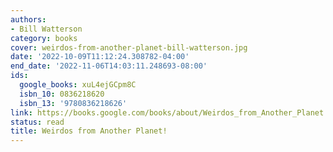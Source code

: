 ```yaml
---
authors:
- Bill Watterson
category: books
cover: weirdos-from-another-planet-bill-watterson.jpg
date: '2022-10-09T11:12:24.308782-04:00'
end_date: '2022-11-06T14:03:11.248693-08:00'
ids:
  google_books: xuL4ejGCpm8C
  isbn_10: 0836218620
  isbn_13: '9780836218626'
link: https://books.google.com/books/about/Weirdos_from_Another_Planet.html?hl=&id=xuL4ejGCpm8C
status: read
title: Weirdos from Another Planet!
---
```


